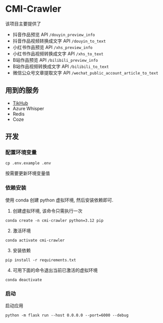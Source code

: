 # CMI-Crawler

该项目主要提供了

- 抖音作品预览 API `/douyin_preview_info`
- 抖音作品视频转换成文字 API `/douyin_to_text`
- 小红书作品预览 API `/xhs_preview_info`
- 小红书作品视频转换成文字 API `/xhs_to_text`
- B站作品预览 API `/bilibili_preview_info`
- B站作品视频转换成文字 API `/bilibili_to_text`
- 微信公众号文章提取文字 API `/wechat_public_account_article_to_text`

## 用到的服务

- [TikHub](https://tikhub.io/)
- Azure Whisper
- Redis
- Coze

## 开发

### 配置环境变量

```shell
cp .env.example .env
```

按需要更新环境变量值

### 依赖安装

使用 conda 创建 python 虚拟环境, 然后安装依赖即可.

1. 创建虚拟环境, 该命令只需执行一次

```shell
conda create -n cmi-crawler python=3.12 pip
```

2. 激活环境

```shell
conda activate cmi-crawler
```

3. 安装依赖

```shell
pip install -r requirements.txt
```

4. 可用下面的命令退出当前已激活的虚拟环境

```shell
conda deactivate
```

### 启动

启动应用

```shell
python -m flask run --host 0.0.0.0 --port=6000 --debug
```
